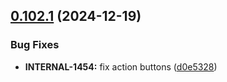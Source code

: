 ## [0.102.1](https://github.com/taskany-inc/crew/compare/v0.102.0...v0.102.1) (2024-12-19)


### Bug Fixes

* **INTERNAL-1454:** fix action buttons ([d0e5328](https://github.com/taskany-inc/crew/commit/d0e5328300fc0d7ed24bc39b76c89c0837db65ee))

